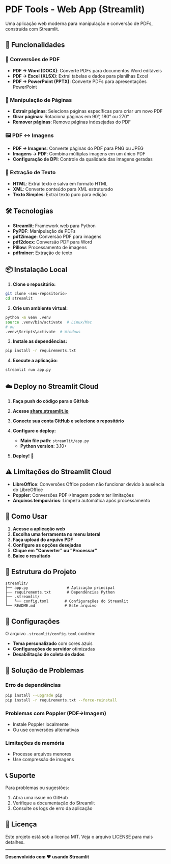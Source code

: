 # PDF Tools - Web App (Streamlit)

Uma aplicação web moderna para manipulação e conversão de PDFs, construída com Streamlit.

## 🚀 Funcionalidades

### 📄 Conversões de PDF

- **PDF → Word (DOCX)**: Converte PDFs para documentos Word editáveis
- **PDF → Excel (XLSX)**: Extrai tabelas e dados para planilhas Excel
- **PDF → PowerPoint (PPTX)**: Converte PDFs para apresentações PowerPoint

### 🔄 Manipulação de Páginas

- **Extrair páginas**: Seleciona páginas específicas para criar um novo PDF
- **Girar páginas**: Rotaciona páginas em 90°, 180° ou 270°
- **Remover páginas**: Remove páginas indesejadas do PDF

### 🖼️ PDF ↔ Imagens

- **PDF → Imagens**: Converte páginas do PDF para PNG ou JPEG
- **Imagens → PDF**: Combina múltiplas imagens em um único PDF
- **Configuração de DPI**: Controle da qualidade das imagens geradas

### 📝 Extração de Texto

- **HTML**: Extrai texto e salva em formato HTML
- **XML**: Converte conteúdo para XML estruturado
- **Texto Simples**: Extrai texto puro para edição

## 🛠️ Tecnologias

- **Streamlit**: Framework web para Python
- **PyPDF**: Manipulação de PDFs
- **pdf2image**: Conversão PDF para imagens
- **pdf2docx**: Conversão PDF para Word
- **Pillow**: Processamento de imagens
- **pdfminer**: Extração de texto

## 📦 Instalação Local

1. **Clone o repositório:**

```bash
git clone <seu-repositorio>
cd streamlit
```

2. **Crie um ambiente virtual:**

```bash
python -m venv .venv
source .venv/bin/activate  # Linux/Mac
# ou
.venv\Scripts\activate  # Windows
```

3. **Instale as dependências:**

```bash
pip install -r requirements.txt
```

4. **Execute a aplicação:**

```bash
streamlit run app.py
```

## ☁️ Deploy no Streamlit Cloud

1. **Faça push do código para o GitHub**

2. **Acesse [share.streamlit.io](https://share.streamlit.io)**

3. **Conecte sua conta GitHub e selecione o repositório**

4. **Configure o deploy:**
   - **Main file path**: `streamlit/app.py`
   - **Python version**: 3.10+

5. **Deploy!** 🚀

## ⚠️ Limitações do Streamlit Cloud

- **LibreOffice**: Conversões Office podem não funcionar devido à ausência do LibreOffice
- **Poppler**: Conversões PDF→Imagem podem ter limitações
- **Arquivos temporários**: Limpeza automática após processamento

## 🎯 Como Usar

1. **Acesse a aplicação web**
2. **Escolha uma ferramenta no menu lateral**
3. **Faça upload do arquivo PDF**
4. **Configure as opções desejadas**
5. **Clique em "Converter" ou "Processar"**
6. **Baixe o resultado**

## 📁 Estrutura do Projeto

```
streamlit/
├── app.py                 # Aplicação principal
├── requirements.txt       # Dependências Python
├── .streamlit/
│   └── config.toml       # Configurações do Streamlit
└── README.md             # Este arquivo
```

## 🔧 Configurações

O arquivo `.streamlit/config.toml` contém:

- **Tema personalizado** com cores azuis
- **Configurações de servidor** otimizadas
- **Desabilitação de coleta de dados**

## 🐛 Solução de Problemas

### Erro de dependências

```bash
pip install --upgrade pip
pip install -r requirements.txt --force-reinstall
```

### Problemas com Poppler (PDF→Imagem)

- Instale Poppler localmente
- Ou use conversões alternativas

### Limitações de memória

- Processe arquivos menores
- Use compressão de imagens

## 📞 Suporte

Para problemas ou sugestões:

1. Abra uma issue no GitHub
2. Verifique a documentação do Streamlit
3. Consulte os logs de erro da aplicação

## 📄 Licença

Este projeto está sob a licença MIT. Veja o arquivo LICENSE para mais detalhes.

---

**Desenvolvido com ❤️ usando Streamlit**
